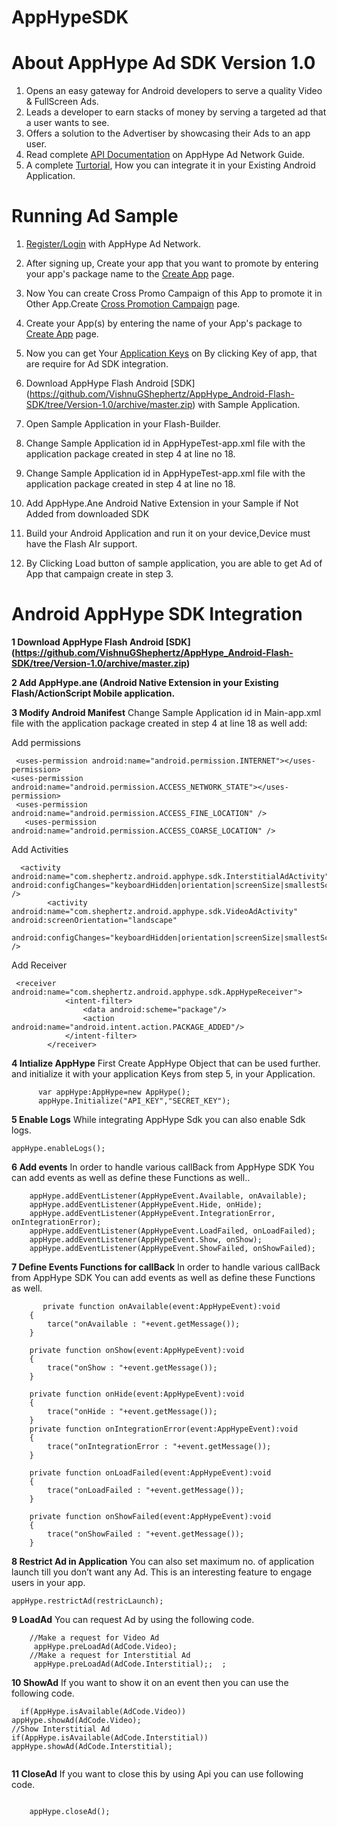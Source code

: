 AppHypeSDK
==========

# About AppHype Ad SDK Version 1.0

1. Opens an easy gateway for Android developers to serve a quality Video & FullScreen Ads.
2. Leads a developer to earn stacks of money by serving a targeted ad that a user wants to see.
3. Offers a solution to the Advertiser by showcasing their Ads to an app user.
4. Read complete [API Documentation](http://50.112.109.96:8080/docs) on AppHype Ad Network Guide.
5. A complete [Turtorial](http://50.112.109.96:8080/tutorial-flash), How you can integrate it in your Existing Android Application.

# Running Ad Sample

1. [Register/Login](http://50.112.109.96:8080/login) with AppHype Ad Network.
2. After signing up, Create your app that you want to promote by entering your app's package name to the [Create App](http://50.112.109.96:8080/App42Hype/app/apps#/addApp) page.
3. Now You can create Cross Promo Campaign of this App to promote it in Other App.Create [Cross Promotion Campaign](http://50.112.109.96:8080/App42Hype/app/apps#/createPromo) page. 
4. Create your App(s) by entering the name of your App's package to [Create App](http://50.112.109.96:8080/App42Hype/app/apps#/addApp) page.
5. Now you can get Your [Application Keys](http://50.112.109.96:8080/App42Hype/app/apps#/all) on By clicking Key of app, that are require for Ad SDK integration.
6. Download  AppHype Flash Android [SDK] (https://github.com/VishnuGShephertz/AppHype_Android-Flash-SDK/tree/Version-1.0/archive/master.zip) with Sample Application.
7. Open Sample Application in your Flash-Builder.
8. Change Sample Application id in AppHypeTest-app.xml file with the application package created in step 4 at line no 18. 

9. Change Sample Application id in AppHypeTest-app.xml file with the application package created in step 4 at line no 18.
10. Add AppHype.Ane Android Native Extension in your Sample if Not Added from downloaded SDK
11. Build your Android Application and run it on your device,Device must have the Flash AIr support.
12. By Clicking Load button of sample application, you are able to get Ad of App that campaign create in step 3.

# Android AppHype SDK Integration



__1 Download  AppHype Flash Android [SDK] (https://github.com/VishnuGShephertz/AppHype_Android-Flash-SDK/tree/Version-1.0/archive/master.zip)__

__2 Add AppHype.ane (Android Native Extension in your Existing Flash/ActionScript Mobile application.__

__3 Modify Android Manifest__ Change Sample Application id in Main-app.xml file with the application package created in step 4 at line 18 as well add:


Add permissions 
```
 <uses-permission android:name="android.permission.INTERNET"></uses-permission>
<uses-permission android:name="android.permission.ACCESS_NETWORK_STATE"></uses-permission>
 <uses-permission android:name="android.permission.ACCESS_FINE_LOCATION" />
   <uses-permission android:name="android.permission.ACCESS_COARSE_LOCATION" />
```

Add Activities

```
  <activity android:name="com.shephertz.android.apphype.sdk.InterstitialAdActivity" android:configChanges="keyboardHidden|orientation|screenSize|smallestScreenSize" />
        <activity android:name="com.shephertz.android.apphype.sdk.VideoAdActivity" android:screenOrientation="landscape"
             android:configChanges="keyboardHidden|orientation|screenSize|smallestScreenSize" />
```
Add Receiver

```
 <receiver android:name="com.shephertz.android.apphype.sdk.AppHypeReceiver">
            <intent-filter>
                <data android:scheme="package"/>
                <action android:name="android.intent.action.PACKAGE_ADDED"/>
            </intent-filter>
        </receiver>
```

__4 Intialize AppHype__ First Create AppHype Object that can be used further. and initialize it with your application Keys from step 5, in your Application.
```
      var appHype:AppHype=new AppHype();  
      appHype.Initialize("API_KEY","SECRET_KEY");  
```

__5 Enable Logs__ While integrating AppHype Sdk you can also enable Sdk logs.

```
appHype.enableLogs();

```
__6 Add events__ In order to handle various callBack from AppHype SDK You can add events as well as define these Functions as well..

```
    appHype.addEventListener(AppHypeEvent.Available, onAvailable);  
    appHype.addEventListener(AppHypeEvent.Hide, onHide);  
    appHype.addEventListener(AppHypeEvent.IntegrationError, onIntegrationError);  
    appHype.addEventListener(AppHypeEvent.LoadFailed, onLoadFailed);  
    appHype.addEventListener(AppHypeEvent.Show, onShow);  
    appHype.addEventListener(AppHypeEvent.ShowFailed, onShowFailed);  

```

__7 Define Events Functions for callBack__ In order to handle various callBack from AppHype SDK You can add events as well as define these Functions as well.

```
       private function onAvailable(event:AppHypeEvent):void  
    {  
        tarce("onAvailable : "+event.getMessage());  
    }  
      
    private function onShow(event:AppHypeEvent):void  
    {  
        trace("onShow : "+event.getMessage());  
    }  
      
    private function onHide(event:AppHypeEvent):void  
    {  
        trace("onHide : "+event.getMessage());  
    }  
    private function onIntegrationError(event:AppHypeEvent):void  
    {  
        trace("onIntegrationError : "+event.getMessage());  
    }  
      
    private function onLoadFailed(event:AppHypeEvent):void  
    {  
        trace("onLoadFailed : "+event.getMessage());  
    }  
      
    private function onShowFailed(event:AppHypeEvent):void  
    {  
        trace("onShowFailed : "+event.getMessage());  
    }    

```

__8 Restrict Ad in Application__ You can also set maximum no. of application launch till you don’t want any Ad. This is an interesting feature to engage users in your app.
```
appHype.restrictAd(restricLaunch);

```

__9 LoadAd__ You can request Ad by using the following code.

```
    //Make a request for Video Ad  
     appHype.preLoadAd(AdCode.Video);  
    //Make a request for Interstitial Ad  
     appHype.preLoadAd(AdCode.Interstitial);;  ;

```
__10 ShowAd__ If you want to show it on an event then you can use the following code.

```
  if(AppHype.isAvailable(AdCode.Video))  
appHype.showAd(AdCode.Video);  
//Show Interstitial Ad  
if(AppHype.isAvailable(AdCode.Interstitial))  
appHype.showAd(AdCode.Interstitial); 
				
```
__11 CloseAd__  If you want to close this by using Api you can use following code.

```

	appHype.closeAd();
				
```

			



